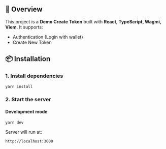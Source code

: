 ## 🚀 Overview

This project is a **Demo Create Token** built with **React, TypeScript, Wagmi, Viem**. It supports:

- Authentication (Login with wallet)
- Create New Token

## 📦 Installation

### **1. Install dependencies**

```sh
yarn install
```

### **2. Start the server**

#### **Development mode**

```sh
yarn dev
```

Server will run at:

```
http://localhost:3000
```
